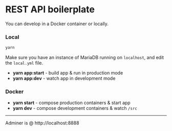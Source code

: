 # REST API boilerplate

You can develop in a Docker container or locally.

### **Local**

```sh
yarn
```

Make sure you have an instance of MariaDB running on `localhost`, and edit the `local.yml` file.

- **yarn app:start** - build app & run in production mode
- **yarn app:dev** - watch app in development mode

### **Docker**

- **yarn start** - compose production containers & start app
- **yarn dev** - compose development containers & watch `/src`

---

Adminer is @ http://localhost:8888
